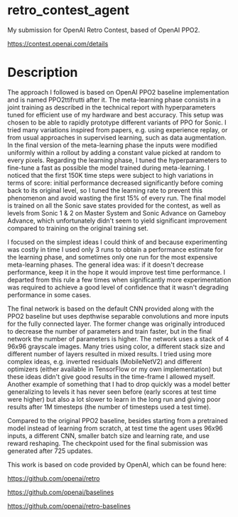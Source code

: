 # retro_contest_agent

My submission for OpenAI Retro Contest, based of OpenAI PPO2.

https://contest.openai.com/details

# Description

The approach I followed is based on OpenAI PPO2 baseline implementation and is named PPO2ttifrutti after it. The meta-learning phase consists in a joint training as described in the technical report with hyperparameters tuned for efficient use of my hardware and best accuracy. This setup was chosen to be able to rapidly prototype different variants of PPO for Sonic. I tried many variations inspired from papers, e.g. using experience replay, or from usual approaches in supervised learning, such as data augmentation. In the final version of the meta-learning phase the inputs were modified uniformly within a rollout by adding a constant value picked at random to every pixels. Regarding the learning phase, I tuned the hyperparameters to fine-tune a fast as possible the model trained during meta-learning. I noticed that the first 150K time steps were subject to high variations in terms of score: initial performance decreased significantly before coming back to its original level, so I tuned the learning rate to prevent this phenomenon and avoid wasting the first 15% of every run. The final model is trained on all the Sonic save states provided for the contest, as well as levels from Sonic 1 & 2 on Master System and Sonic Advance on Gameboy Advance, which unfortunately didn't seem to yield significant improvement compared to training on the original training set.

I focused on the simplest ideas I could think of and because experimenting was costly in time I used only 3 runs to obtain a performance estimate for the learning phase, and sometimes only one run for the most expensive meta-learning phases. The general idea was: if it doesn't decrease performance, keep it in the hope it would improve test time performance. I departed from this rule a few times when significantly more experimentation was required to achieve a good level of confidence that it wasn't degrading performance in some cases.

The final network is based on the default CNN provided along with the PPO2 baseline but uses depthwise separable convolutions and more inputs for the fully connected layer. The former change was originally introduced to decrease the number of parameters and train faster, but in the final network the number of parameters is higher. The network uses a stack of 4 96x96 grayscale images. Many tries using color, a different stack size and different number of layers resulted in mixed results. I tried using more complex ideas, e.g. inverted residuals (MobileNetV2) and different optimizers (either available in TensorFlow or my own implementation) but these ideas didn't give good results in the time-frame I allowed myself. Another example of something that I had to drop quickly was a model better generalizing to levels it has never seen before (early scores at test time were higher) but also a lot slower to learn in the long run and giving poor results after 1M timesteps (the number of timesteps used a test time).

Compared to the original PPO2 baseline, besides starting from a pretrained model instead of learning from scratch, at test time the agent uses 96x96 inputs, a different CNN, smaller batch size and learning rate, and use reward reshaping. The checkpoint used for the final submission was generated after 725 updates.

This work is based on code provided by OpenAI, which can be found here:

https://github.com/openai/retro

https://github.com/openai/baselines

https://github.com/openai/retro-baselines

